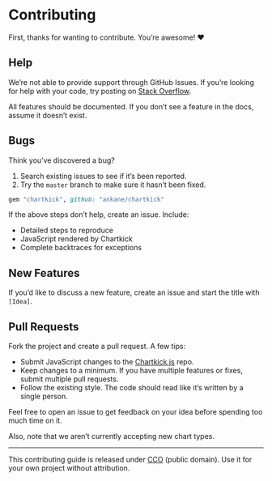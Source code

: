 # Contributing

First, thanks for wanting to contribute. You’re awesome! :heart:

## Help

We’re not able to provide support through GitHub Issues. If you’re looking for help with your code, try posting on [Stack Overflow](https://stackoverflow.com/).

All features should be documented. If you don’t see a feature in the docs, assume it doesn’t exist.

## Bugs

Think you’ve discovered a bug?

1. Search existing issues to see if it’s been reported.
2. Try the `master` branch to make sure it hasn’t been fixed.

```rb
gem "chartkick", github: "ankane/chartkick"
```

If the above steps don’t help, create an issue. Include:

- Detailed steps to reproduce
- JavaScript rendered by Chartkick
- Complete backtraces for exceptions

## New Features

If you’d like to discuss a new feature, create an issue and start the title with `[Idea]`.

## Pull Requests

Fork the project and create a pull request. A few tips:

- Submit JavaScript changes to the [Chartkick.js](https://github.com/ankane/chartkick.js) repo.
- Keep changes to a minimum. If you have multiple features or fixes, submit multiple pull requests.
- Follow the existing style. The code should read like it’s written by a single person.

Feel free to open an issue to get feedback on your idea before spending too much time on it.

Also, note that we aren’t currently accepting new chart types.

---

This contributing guide is released under [CCO](https://creativecommons.org/publicdomain/zero/1.0/) (public domain). Use it for your own project without attribution.
